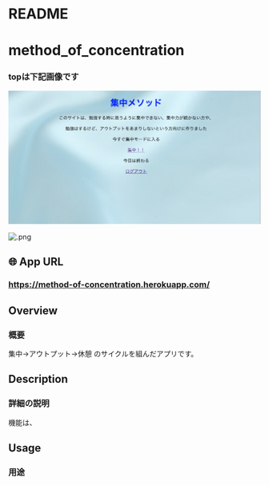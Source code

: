 # README

# method_of_concentration

### topは下記画像です
![concentrate.png](https://github.com/yu-egg/method_of_concentration/blob/master/concentrate.png?raw=true)

![.png]()
## 🌐 App URL

### **https://method-of-concentration.herokuapp.com/**


## Overview

### 概要 
集中→アウトプット→休憩 のサイクルを組んだアプリです。

## Description

### 詳細の説明　
機能は、

## Usage

### 用途


